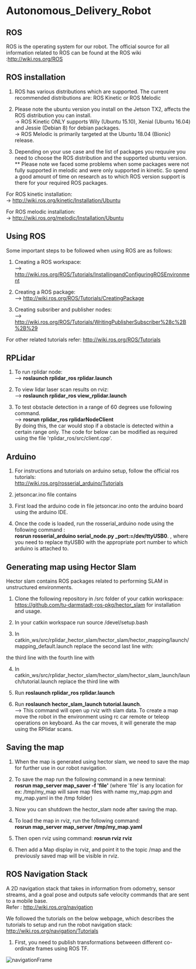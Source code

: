 # Autonomous_Delivery_Robot

## ROS

ROS is the operating system for our robot. The official source for all information related to ROS can be found at the ROS wiki :http://wiki.ros.org/ROS

## ROS installation

1. ROS has various distributions which are supported. The current recommended distributions are: ROS Kinetic or ROS Melodic

2. Please note the ubuntu version you install on the Jetson TX2, affects the ROS distribution you can install.</br>
-> ROS Kinetic ONLY supports Wily (Ubuntu 15.10), Xenial (Ubuntu 16.04) and Jessie (Debian 8) for debian packages.</br>
-> ROS Melodic is primarily targeted at the Ubuntu 18.04 (Bionic) release.

3. Depending on your use case and the list of packages you requuire you need to choose the ROS distribution and the supported ubuntu version. </br>
** Please note we faced some problems when some packages were not fully supported in melodic and were only supported in kinetic. So spend a good amount of time on research as to which ROS version support is there for your required ROS packages.

For ROS kinetic installation:</br>
-> http://wiki.ros.org/kinetic/Installation/Ubuntu

For ROS melodic installation:</br>
-> http://wiki.ros.org/melodic/Installation/Ubuntu

## Using ROS

Some important steps to be followed when using ROS are as follows:

1. Creating a ROS workspace:</br>
--> http://wiki.ros.org/ROS/Tutorials/InstallingandConfiguringROSEnvironment

2. Creating a ROS package:</br>
--> http://wiki.ros.org/ROS/Tutorials/CreatingPackage

3. Creating subsriber and publisher nodes:</br>
--> http://wiki.ros.org/ROS/Tutorials/WritingPublisherSubscriber%28c%2B%2B%29

For other related tutorials refer: http://wiki.ros.org/ROS/Tutorials

## RPLidar

1. To run rplidar node:</br>
--> **roslaunch rplidar_ros rplidar.launch**

2. To view lidar laser scan results on rviz:</br>
--> **roslaunch rplidar_ros view_rplidar.launch**

3. To test obstacle detection in a range of 60 degrees use following command.</br>
--> **rosrun rplidar_ros rplidarNodeClient** </br>
  By doing this, the car would stop if a obstacle is detected within a certain range only. The code for below can be modified as required using the file 'rplidar_ros/src/client.cpp'.
  

## Arduino

1. For instructions and tutorials on arduino setup, follow the official ros tutorials: </br> http://wiki.ros.org/rosserial_arduino/Tutorials

2. jetsoncar.ino file contains 

2. First load the arduino code in file jetsoncar.ino onto the arduino board using the arduino IDE.

3. Once the code is loaded, run the rosserial_arduino node using the following command : </br>
**rosrun rosserial_arduino serial_node.py _port:=/dev/ttyUSB0**. , where you need to replace ttyUSB0 with the appropriate port number to which arduino is attached to.


## Generating map using Hector Slam

Hector slam contains ROS packages related to performing SLAM in unstructured environments.</br>

1. Clone the following repository in /src folder of your catkin workspace:</br> https://github.com/tu-darmstadt-ros-pkg/hector_slam for installation and usage.

2. In your catkin workspace run source /devel/setup.bash

3. In catkin_ws/src/rplidar_hector_slam/hector_slam/hector_mapping/launch/mapping_default.launch
replace the second last line with: </br>
  <node pkg="tf" type="static_transform_publisher" name="base_to_laser_broadcaster" args="0 0 0 0 0 0 base_link laser 100" />
  the third line with
  <arg name="base_frame" default="base_link"/>
  the fourth line with
  <arg name="odom_frame" default="base_link"/>
  
4. In catkin_ws/src/rplidar_hector_slam/hector_slam/hector_slam_launch/launch/tutorial.launch
replace the third line with </br>
<param name="/use_sim_time" value="false"/>

5. Run **roslaunch rplidar_ros rplidar.launch**

6. Run **roslaunch hector_slam_launch tutorial.launch**.  </br>
--> This command will open up rviz with slam data. To create a map move the robot in the environment using rc car remote or teleop operations on keyboard. As the car moves, it will generate the map using the RPlidar scans.


## Saving the map

1. When the map is generated using hector slam, we need to save the map for further use in our robot navigation.

2. To save the map run the following command in a new terminal: </br>
**rosrun map_server map_saver -f 'file'** (where 'file' is any location for ex: /tmp/my_map will save map files with name my_map.pgm and my_map.yaml in the /tmp folder)

3. Now you can shutdown the hector_slam node after saving the map.

4. To load the map in rviz, run the following command: </br>
**rosrun map_server map_server /tmp/my_map.yaml**  

5. Then open rviz using command:
**rosrun rviz rviz** 

6. Then add a Map display in rviz, and point it to the topic /map and the previously saved map will be visible in rviz.


## ROS Navigation Stack

A 2D navigation stack that takes in information from odometry, sensor streams, and a goal pose and outputs safe velocity commands that are sent to a mobile base. </br>
Refer : http://wiki.ros.org/navigation

We followed the tutorials on the below webpage, which describes the tutorials to setup and run the robot navigation stack: http://wiki.ros.org/navigation/Tutorials 


1. First, you need to publish transformations betweeen different co-ordinate frames using ROS TF.

![navigationFrame](https://github.com/Shubhamp1612/Autonomous_Delivery_Robot/blob/master/frame_navigation_stack/frames_navigation_stack.png)
